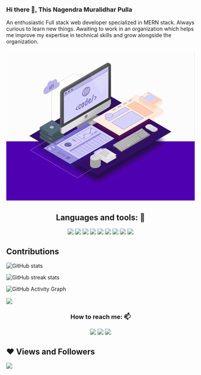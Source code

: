 ### Hi there 👋, This Nagendra Muralidhar Pulla

<!-- 
![](https://github.com/nag-murali/nag-murali/blob/main/images/web-development.gif) -->

<div diaplay = "flex" > <div> An enthusiastic Full stack web developer  specialized in MERN stack. Always curious to learn new things.  Awaiting to work in an organization which helps me  improve my expertise in technical skills and grow alongside the organization. </div>
  
 
  <div>

 <br>
 <img  height= 400px  src="https://github.com/nag-murali/nag-murali/blob/main/images/web-development.gif" />

<h2 align="center">Languages and tools: 🧰</h2>

<div align="center">
<p>
  
<!--     <img src="https://img.shields.io/badge/Git-F05032?style=for-the-badge&logo=git&logoColor=white" /> -->
  <img src="https://img.shields.io/badge/HTML5-E34F26?style=for-the-badge&logo=html5&logoColor=white" />
  <img src="https://img.shields.io/badge/CSS3-1572B6?style=for-the-badge&logo=css3&logoColor=white" />
  <img src="https://img.shields.io/badge/JavaScript-323330?style=for-the-badge&logo=javascript&logoColor=F7DF1E" />
  <img src="https://img.shields.io/badge/Node.js-339933?style=for-the-badge&logo=nodedotjs&logoColor=white" />
  <img src="https://img.shields.io/badge/Express.js-000000?style=for-the-badge&logo=express&logoColor=white" />
  <img src="https://img.shields.io/badge/MongoDB-4EA94B?style=for-the-badge&logo=mongodb&logoColor=white" />
  <img src="https://img.shields.io/badge/redis-%23DD0031.svg?&style=for-the-badge&logo=redis&logoColor=white" />
  <img src="https://img.shields.io/badge/React-20232A?style=for-the-badge&logo=react&logoColor=61DAFB" />
  <img src="https://img.shields.io/badge/Redux-593D88?style=for-the-badge&logo=redux&logoColor=white" />
</p>
</div>



## Contributions

<!--  <p align="center">
    <img alt="Aleem Alam's Github Stats" src="https://github-readme-stats.vercel.app/api?username=chamarthivamsidev&show_icons=true&count_private=true&theme=black&hide_border=true&bg_color=0D1117" />
 </p> -->
    
<p align="center">
  
![GitHub stats](https://github-readme-stats.vercel.app/api?username=nag-murali&show_icons=true) 
  
 </p>
 
 ![GitHub streak stats](https://github-readme-streak-stats.herokuapp.com/?user=nag-murali)

![GitHub Activity Graph](https://activity-graph.herokuapp.com/graph?username=nag-murali)

<img align="center" src="https://github-readme-stats.vercel.app/api/top-langs/?username=nag-murali&layout=compact&theme=vue&hide_border=true" />

<h3 align="center">How to reach me: 📫</h3>
<div align="center" display="flex">
  <a target="_blank" href="https://www.linkedin.com/in/nagendra-muralidhar-pulla-0a836a21b/"> <img src="https://img.shields.io/badge/LinkedIn-0077B5?style=for-the-badge&logo=linkedin&logoColor=white" /></a>
  <a target="_blank" href="mailto: nagmurali96@gmail.com"><img src="https://img.shields.io/badge/Gmail-D14836?style=for-the-badge&logo=gmail&logoColor=white" /></a>
  <a target="_blank" href="https://github.com/nag-murali"><img src="https://img.shields.io/badge/GitHub-100000?style=for-the-badge&logo=github&logoColor=white" /></a>
</div>

## ❤ Views and Followers
<a href="https://github.com/Meghna-DAS/github-profile-views-counter">
    <img src="https://komarev.com/ghpvc/?username=Akbar660">
 
<!-- ![Visitor Count](https://profile-counter.glitch.me/{nag-murali}/count.svg) -->
<!--
**nag-murali/nag-murali** is a ✨ _special_ ✨ repository because its `README.md` (this file) appears on your GitHub profile.

Here are some ideas to get you started:

- 🔭 I’m currently working on ...
- 🌱 I’m currently learning ...
- 👯 I’m looking to collaborate on ...
- 🤔 I’m looking for help with ...
- 💬 Ask me about ...
- 📫 How to reach me: ...
- 😄 Pronouns: ...
- ⚡ Fun fact: ...
-->

